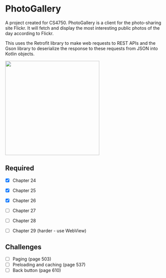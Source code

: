 # PhotoGallery

A project created for CS4750. PhotoGallery is a client for the photo-sharing site Flickr. It will fetch and display the most interesting
public photos of the day according to Flickr.

This uses the Retrofit library to make web requests to REST APIs and the Gson library to deserialize the response
to these requests from JSON into Kotlin objects.

<img src="" width="300"/>

## Required

  - [x] Chapter 24
  - [x] Chapter 25
  - [x] Chapter 26
  - [ ] Chapter 27
  - [ ] Chapter 28
  - [ ] Chapter 29 (harder - use WebView)


## Challenges
- [ ] Paging (page 503)
- [ ] Preloading and caching (page 537)
- [ ] Back button (page 610)
